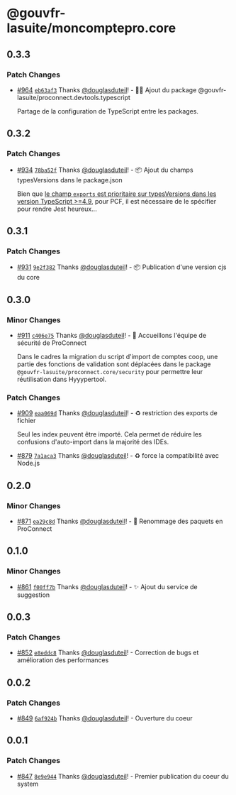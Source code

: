 # @gouvfr-lasuite/moncomptepro.core

## 0.3.3

### Patch Changes

- [#964](https://github.com/numerique-gouv/proconnect-identite/pull/964) [`eb63af3`](https://github.com/numerique-gouv/proconnect-identite/commit/eb63af3bf33139adece820c1cfadf3ee387713f1) Thanks [@douglasduteil](https://github.com/douglasduteil)! - 🧑‍💻 Ajout du package @gouvfr-lasuite/proconnect.devtools.typescript

  Partage de la configuration de TypeScript entre les packages.

## 0.3.2

### Patch Changes

- [#934](https://github.com/numerique-gouv/proconnect-identite/pull/934) [`78ba52f`](https://github.com/numerique-gouv/proconnect-identite/commit/78ba52f246fbb54e7b778347d47b9e05a55f6a71) Thanks [@douglasduteil](https://github.com/douglasduteil)! - 📦️ Ajout du champs typesVersions dans le package.json

  Bien que [le champ `exports` est prioritaire sur typesVersions dans les version TypeScript >=4.9](https://www.typescriptlang.org/docs/handbook/release-notes/typescript-4-9.html#exports-is-prioritized-over-typesversions), pour PCF, il est nécessaire de le spécifier pour rendre Jest heureux...

## 0.3.1

### Patch Changes

- [#931](https://github.com/numerique-gouv/proconnect-identite/pull/931) [`9e2f382`](https://github.com/numerique-gouv/proconnect-identite/commit/9e2f382a896330868e91f18c14978874e78691a9) Thanks [@douglasduteil](https://github.com/douglasduteil)! - 📦️ Publication d'une version cjs du core

## 0.3.0

### Minor Changes

- [#911](https://github.com/numerique-gouv/proconnect-identite/pull/911) [`c406e75`](https://github.com/numerique-gouv/proconnect-identite/commit/c406e7528fd74ee7efc49fb3dca7ddfa7cf32ddd) Thanks [@douglasduteil](https://github.com/douglasduteil)! - 👮 Accueillons l'équipe de sécurité de ProConnect

  Dans le cadres la migration du script d'import de comptes coop, une partie des fonctions de validation sont déplacées dans le package `@gouvfr-lasuite/proconnect.core/security` pour permettre leur réutilisation dans Hyyypertool.

### Patch Changes

- [#909](https://github.com/numerique-gouv/proconnect-identite/pull/909) [`eaa069d`](https://github.com/numerique-gouv/proconnect-identite/commit/eaa069dc8a19134bd2b30ba1a4c451dc6d13f2ec) Thanks [@douglasduteil](https://github.com/douglasduteil)! - ♻️ restriction des exports de fichier

  Seul les index peuvent être importé. Cela permet de réduire les confusions d'auto-import dans la majorité des IDEs.

- [#879](https://github.com/numerique-gouv/proconnect-identite/pull/879) [`7a1aca3`](https://github.com/numerique-gouv/proconnect-identite/commit/7a1aca395ed260ad77bd764e160eda48a66c54f9) Thanks [@douglasduteil](https://github.com/douglasduteil)! - :recycle: force la compatibilité avec Node.js

## 0.2.0

### Minor Changes

- [#871](https://github.com/numerique-gouv/proconnect-identite/pull/871) [`ea29c8d`](https://github.com/numerique-gouv/proconnect-identite/commit/ea29c8d6f5f63d7affef692470e9ac03763d0835) Thanks [@douglasduteil](https://github.com/douglasduteil)! - 🚚 Renommage des paquets en ProConnect

## 0.1.0

### Minor Changes

- [#861](https://github.com/numerique-gouv/proconnect-identite/pull/861) [`f00ff7b`](https://github.com/numerique-gouv/proconnect-identite/commit/f00ff7bed2d79f53712793c98f3a171d2a666748) Thanks [@douglasduteil](https://github.com/douglasduteil)! - ✨ Ajout du service de suggestion

## 0.0.3

### Patch Changes

- [#852](https://github.com/numerique-gouv/proconnect-identite/pull/852) [`e8eddc8`](https://github.com/numerique-gouv/proconnect-identite/commit/e8eddc802ed0fc56ecf127aa76730cc9bdb51089) Thanks [@douglasduteil](https://github.com/douglasduteil)! - Correction de bugs et amélioration des performances

## 0.0.2

### Patch Changes

- [#849](https://github.com/numerique-gouv/proconnect-identite/pull/849) [`6af924b`](https://github.com/numerique-gouv/proconnect-identite/commit/6af924bec7a5fa74cfc07adcdc6eda7ac725ba0e) Thanks [@douglasduteil](https://github.com/douglasduteil)! - Ouverture du coeur

## 0.0.1

### Patch Changes

- [#847](https://github.com/numerique-gouv/proconnect-identite/pull/847) [`8e9e944`](https://github.com/numerique-gouv/proconnect-identite/commit/8e9e944e99ae27b5f5fbb225885826a2e933d076) Thanks [@douglasduteil](https://github.com/douglasduteil)! - Premier publication du coeur du system

